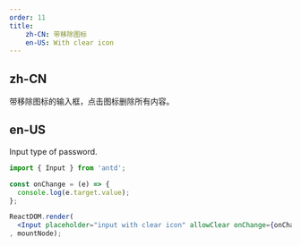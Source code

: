 ```yaml
---
order: 11
title:
    zh-CN: 带移除图标
    en-US: With clear icon
---
```


## zh-CN

带移除图标的输入框，点击图标删除所有内容。

## en-US

Input type of password.

````jsx
import { Input } from 'antd';

const onChange = (e) => {
  console.log(e.target.value);
};

ReactDOM.render(
  <Input placeholder="input with clear icon" allowClear onChange={onChange} />
, mountNode);
````
